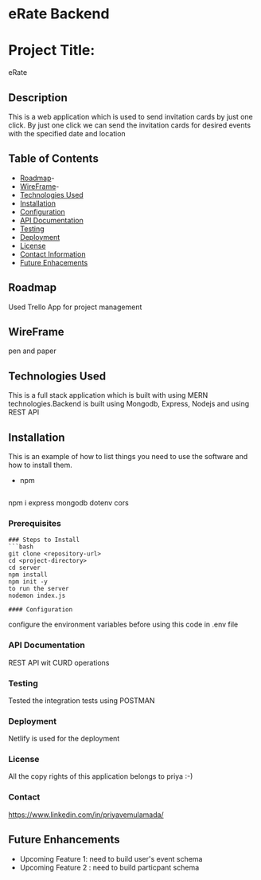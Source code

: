 # eRate Backend

# Project Title: 
eRate

## Description
This is a web application which is used to send invitation cards by just one click. By just one click we can send the invitation cards for desired events with the specified date and location

## Table of Contents
- [Roadmap](#Roadmap)-
- [WireFrame](#Wireframe)-
- [Technologies Used](#technologies-used)
- [Installation](#installation)
- [Configuration](#configuration)
- [API Documentation](#api-documentation)
- [Testing](#testing)
- [Deployment](#deployment)
- [License](#license)  
- [Contact Information](#contact-information)
- [Future Enhacements](#Future-Enhacements)

## Roadmap
  Used Trello App for project management
  
  ## WireFrame
  pen and paper

## Technologies Used
This is a full stack application which is built with using MERN technologies.Backend is built using Mongodb, Express, Nodejs and using REST API

## Installation
This is an example of how to list things you need to use the software and how to install them.
* npm
  ```sh
 npm i express mongodb dotenv cors
### Prerequisites
  ```
### Steps to Install
```bash
git clone <repository-url>
cd <project-directory>
cd server
npm install
npm init -y
to run the server
nodemon index.js

#### Configuration
```
configure the environment variables before using this code in .env file
### API Documentation
REST API wit CURD operations

### Testing
Tested the integration tests using POSTMAN

### Deployment
Netlify is used for the deployment

### License
All the copy rights of this application belongs to priya :-)

### Contact
https://www.linkedin.com/in/priyavemulamada/

## Future Enhancements
* Upcoming Feature 1:
  need to build user's event schema
* Upcoming Feature 2 :
 need to build particpant schema
